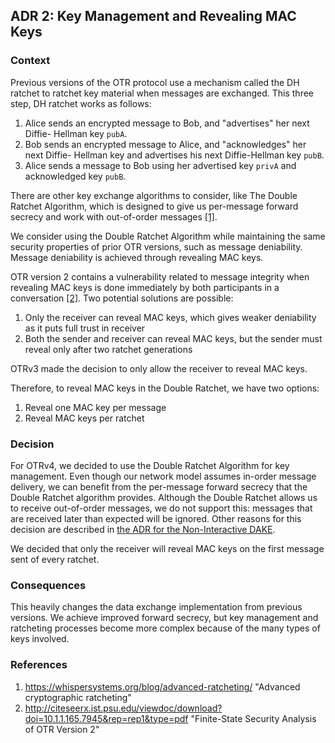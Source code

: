 ## ADR 2: Key Management and Revealing MAC Keys

### Context

Previous versions of the OTR protocol use a mechanism called the DH ratchet to
ratchet key material when messages are exchanged. This three step, DH ratchet
works as follows:

1. Alice sends an encrypted message to Bob, and "advertises" her next Diffie-
   Hellman key `pubA`.
2. Bob sends an encrypted message to Alice, and "acknowledges" her next Diffie-
   Hellman key and advertises his next Diffie-Hellman key `pubB`.
3. Alice sends a message to Bob using her advertised key `privA` and
   acknowledged key `pubB`.

There are other key exchange algorithms to consider, like The Double Ratchet
Algorithm, which is designed to give us per-message forward secrecy and work
with out-of-order messages [\[1\]](#references).

We consider using the Double Ratchet Algorithm while maintaining the same
security properties of prior OTR versions, such as message deniability.
Message deniability is achieved through revealing MAC keys.

OTR version 2 contains a vulnerability related to message integrity when
revealing MAC keys is done immediately by both participants in a conversation
[\[2\]](#references). Two potential solutions are possible:

1. Only the receiver can reveal MAC keys, which gives weaker deniability as
   it puts full trust in receiver
2. Both the sender and receiver can reveal MAC keys, but the sender must reveal
   only after two ratchet generations

OTRv3 made the decision to only allow the receiver to reveal MAC keys.

Therefore, to reveal MAC keys in the Double Ratchet, we have two options:

1. Reveal one MAC key per message
2. Reveal MAC keys per ratchet

### Decision

For OTRv4, we decided to use the Double Ratchet Algorithm for key management.
Even though our network model assumes in-order message delivery, we can benefit
from the per-message forward secrecy that the Double Ratchet algorithm provides.
Although the Double Ratchet allows us to receive out-of-order messages, we do
not support this: messages that are received later than expected will be
ignored. Other reasons for this decision are described in
[the ADR for the Non-Interactive DAKE](https://github.com/twstrike/otrv4/blob/master/architecture-decisions/009-non-interactive-dake.md).

We decided that only the receiver will reveal MAC keys on the first message
sent of every ratchet.

### Consequences

This heavily changes the data exchange implementation from previous
versions. We achieve improved forward secrecy, but key management and ratcheting
processes become more complex because of the many types of keys involved.

### References

1. https://whispersystems.org/blog/advanced-ratcheting/ "Advanced cryptographic ratcheting"
2. http://citeseerx.ist.psu.edu/viewdoc/download?doi=10.1.1.165.7945&rep=rep1&type=pdf "Finite-State Security Analysis of OTR Version 2"